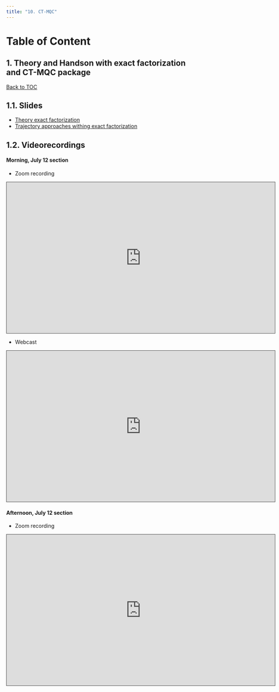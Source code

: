 ```yaml
---
title: "10. CT-MQC"
---
```


<a name="toc"></a>
# Table of Content


<a name="1"></a>
## 1. Theory and Handson with exact factorization and CT-MQC package
[Back to TOC](#toc)


## 1.1. Slides

* [Theory exact factorization]()
* [Trajectory approaches withing exact factorization](../files/Lea_Ibele/lec_trajs.pdf)


## 1.2. Videorecordings

#### Morning, July 12 section

* Zoom recording 

<iframe src="https://ub.hosted.panopto.com/Panopto/Pages/Embed.aspx?id=e4526c2e-378d-4838-a495-aed001166e30
&autoplay=false&offerviewer=true&showtitle=true&showbrand=true&captions=false&interactivity=all" height="405" width="720" 
style="border: 1px solid #464646;" allowfullscreen allow="autoplay"></iframe>

* Webcast

<iframe src="https://ub.hosted.panopto.com/Panopto/Pages/Embed.aspx?id=18257e27-70eb-4cb5-92a8-aeb50146f576
&autoplay=false&offerviewer=true&showtitle=true&showbrand=true&captions=false&interactivity=all" height="405" width="720" 
style="border: 1px solid #464646;" allowfullscreen allow="autoplay"></iframe>


#### Afternoon, July 12 section

* Zoom recording 

<iframe src="https://ub.hosted.panopto.com/Panopto/Pages/Embed.aspx?id=2d0b5617-d1cc-4635-b979-aed001606909
&autoplay=false&offerviewer=true&showtitle=true&showbrand=true&captions=false&interactivity=all" height="405" width="720" 
style="border: 1px solid #464646;" allowfullscreen allow="autoplay"></iframe>


